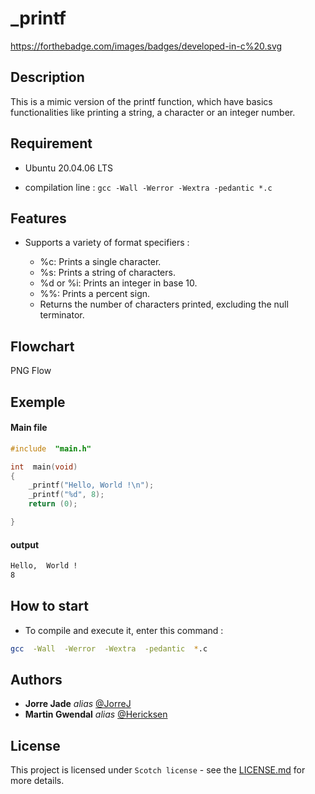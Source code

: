 
# _printf 
https://forthebadge.com/images/badges/developed-in-c%20.svg

## Description

This is a mimic version of the printf function, which have basics functionalities like printing a string, a character or an integer number.

## Requirement

- Ubuntu 20.04.06 LTS

- compilation line : ```gcc -Wall -Werror -Wextra -pedantic *.c```

## Features

- Supports a variety of format specifiers :
  
    - %c: Prints a single character.
    - %s: Prints a string of characters.
    - %d or %i: Prints an integer in base 10.
    - %%: Prints a percent sign.
    - Returns the number of characters printed, excluding the null terminator.

## Flowchart

PNG Flow

## Exemple

#### Main file
```c
#include  "main.h"

int  main(void)
{
    _printf("Hello, World !\n");
    _printf("%d", 8);
    return (0);

}
```

#### output

```sh
Hello,  World !
8
```

## How to start

- To compile and execute it, enter this command :

```Bash
gcc  -Wall  -Werror  -Wextra  -pedantic  *.c
```

## Authors

*  **Jorre Jade**  _alias_ [@JorreJ](https://github.com/JorreJ)
*  **Martin Gwendal**  _alias_ [@Hericksen](https://github.com/Hericksen)

## License

This project is licensed under ``Scotch license`` - see the [LICENSE.md](LICENSE.md) for more details.
